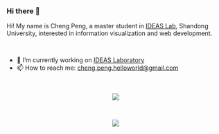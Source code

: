 ### Hi there 👋

Hi! My name is Cheng Peng, a master student in [IDEAS Lab](https://ideaslab.wang/), Shandong University, interested in information visualization and web development.

<br/>

- 🔭 I’m currently working on  [IDEAS Laboratory](https://github.com/Ideas-Laboratory)
- 📫 How to reach me: cheng.peng.helloworld@gmail.com

<br/>

<p align="center">
  <a href="https://github.com/anuraghazra/github-readme-stats">
    <img align="center" src="https://github-readme-stats.vercel.app/api/top-langs/?username=viruspc&theme=blueberry" />
  </a>
</p>

<br/>

<p align="center"> 
  <a href="https://github.com/anuraghazra/github-readme-stat">
    <img align="center" src="https://github-readme-stats.vercel.app/api?username=viruspc&theme=cobalt&count_private=true&hide=matlab" />
  </a>
</p>

<!--
**VirusPC/VirusPC** is a ✨ _special_ ✨ repository because its `README.md` (this file) appears on your GitHub profile.

Here are some ideas to get you started:

- 🔭 I’m currently working on ...
- 🌱 I’m currently learning ...
- 👯 I’m looking to collaborate on ...
- 🤔 I’m looking for help with ...
- 💬 Ask me about ...
- 📫 How to reach me: ...
- 😄 Pronouns: ...
- ⚡ Fun fact: ...
-->
